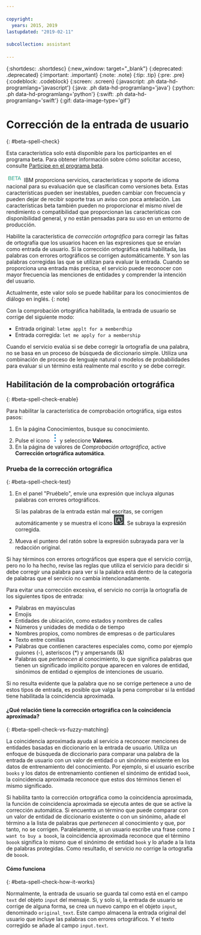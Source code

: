 ```yaml
---

copyright:
  years: 2015, 2019
lastupdated: "2019-02-11"

subcollection: assistant

---
```


{:shortdesc: .shortdesc}
{:new_window: target="_blank"}
{:deprecated: .deprecated}
{:important: .important}
{:note: .note}
{:tip: .tip}
{:pre: .pre}
{:codeblock: .codeblock}
{:screen: .screen}
{:javascript: .ph data-hd-programlang='javascript'}
{:java: .ph data-hd-programlang='java'}
{:python: .ph data-hd-programlang='python'}
{:swift: .ph data-hd-programlang='swift'}
{:gif: data-image-type='gif'}

# Corrección de la entrada de usuario
{: #beta-spell-check}

Esta característica solo está disponible para los participantes en el programa beta. Para obtener información sobre cómo solicitar acceso, consulte [Participe en el programa beta](/docs/services/assistant?topic=assistant-feedback#feedback-beta).

![Beta](images/beta.png) IBM proporciona servicios, características y soporte de idioma nacional para su evaluación que se clasifican como versiones beta. Estas características pueden ser inestables, pueden cambiar con frecuencia y pueden dejar de recibir soporte tras un aviso con poca antelación. Las características beta también pueden no proporcionar el mismo nivel de rendimiento o compatibilidad que proporcionan las características con disponibilidad general, y no están pensadas para su uso en un entorno de producción.

Habilite la característica de *corrección ortográfica* para corregir las faltas de ortografía que los usuarios hacen en las expresiones que se envían como entrada de usuario. Si la corrección ortográfica está habilitada, las palabras con errores ortográficos se corrigen automáticamente. Y son las palabras corregidas las que se utilizan para evaluar la entrada. Cuando se proporciona una entrada más precisa, el servicio puede reconocer con mayor frecuencia las menciones de entidades y comprender la intención del usuario.

Actualmente, este valor solo se puede habilitar para los conocimientos de diálogo en inglés.
{: note}

Con la comprobación ortográfica habilitada, la entrada de usuario se corrige del siguiente modo:

- Entrada original: `letme applt for a memberdhip`
- Entrada corregida: `let me apply for a membership`

Cuando el servicio evalúa si se debe corregir la ortografía de una palabra, no se basa en un proceso de búsqueda de diccionario simple. Utiliza una combinación de proceso de lenguaje natural o modelos de probabilidades para evaluar si un término está realmente mal escrito y se debe corregir.

## Habilitación de la comprobación ortográfica
{: #beta-spell-check-enable}

Para habilitar la característica de comprobación ortográfica, siga estos pasos:

1.  En la página Conocimientos, busque su conocimiento.
1.  Pulse el icono ![abrir y cerrar lista de opciones](images/kabob-beta.png) y seleccione **Valores**.
1.  En la página de valores de *Comprobación ortográfica*, active **Corrección ortográfica automática**.

### Prueba de la corrección ortográfica
{: #beta-spell-check-test}

1.  En el panel "Pruébelo", envíe una expresión que incluya algunas palabras con errores ortográficos.

    Si las palabras de la entrada están mal escritas, se corrigen automáticamente y se muestra el icono ![corrección automática](images/auto-correct.png). Se subraya la expresión corregida.
1.  Mueva el puntero del ratón sobre la expresión subrayada para ver la redacción original.

Si hay términos con errores ortográficos que espera que el servicio corrija, pero no lo ha hecho, revise las reglas que utiliza el servicio para decidir si debe corregir una palabra para ver si la palabra está dentro de la categoría de palabras que el servicio no cambia intencionadamente.

Para evitar una corrección excesiva, el servicio no corrija la ortografía de los siguientes tipos de entrada:

- Palabras en mayúsculas
- Emojis
- Entidades de ubicación, como estados y nombres de calles
- Números y unidades de medida o de tiempo
- Nombres propios, como nombres de empresas o de particulares
- Texto entre comillas
- Palabras que contienen caracteres especiales como, como por ejemplo guiones (-), asteriscos (*) y ampersands (&)
- Palabras que *pertenecen* al conocimiento, lo que significa palabras que tienen un significado implícito porque aparecen en valores de entidad, sinónimos de entidad o ejemplos de intenciones de usuario.

Si no resulta evidente que la palabra que no se corrige pertenece a uno de estos tipos de entrada, es posible que valga la pena comprobar si la entidad tiene habilitada la coincidencia aproximada.

#### ¿Qué relación tiene la corrección ortográfica con la coincidencia aproximada?
{: #beta-spell-check-vs-fuzzy-matching}

La coincidencia aproximada ayuda al servicio a reconocer menciones de entidades basadas en diccionario en la entrada de usuario. Utiliza un enfoque de búsqueda de diccionario para comparar una palabra de la entrada de usuario con un valor de entidad o un sinónimo existente en los datos de entrenamiento del conocimiento. Por ejemplo, si el usuario escribe `books` y los datos de entrenamiento contienen el sinónimo de entidad `book`, la coincidencia aproximada reconoce que estos dos términos tienen el mismo significado.

Si habilita tanto la corrección ortográfica como la coincidencia aproximada, la función de coincidencia aproximada se ejecuta antes de que se active la corrección automática. Si encuentra un término que puede comparar con un valor de entidad de diccionario existente o con un sinónimo, añade el término a la lista de palabras que *pertenecen* al conocimiento y que, por tanto, no se corrigen. Paralelamente, si un usuario escribe una frase como `I want to buy a boook`, la coincidencia aproximada reconoce que el término `boook` significa lo mismo que el sinónimo de entidad `book` y lo añade a la lista de palabras protegidas. Como resultado, el servicio *no* corrige la ortografía de `boook`.

#### Cómo funciona
{: #beta-spell-check-how-it-works}

Normalmente, la entrada de usuario se guarda tal como está en el campo `text` del objeto `input` del mensaje. Si, y solo si, la entrada de usuario se corrige de alguna forma, se crea un nuevo campo en el objeto `input`, denominado `original_text`. Este campo almacena la entrada original del usuario que incluye las palabras con errores ortográficos. Y el texto corregido se añade al campo `input.text`.
